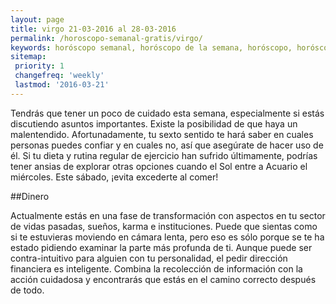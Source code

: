 ```yaml
---
layout: page
title: virgo 21-03-2016 al 28-03-2016 
permalink: /horoscopo-semanal-gratis/virgo/
keywords: horóscopo semanal, horóscopo de la semana, horóscopo, horóscopo gratis,horóscopos, horóscopo esperanza gracia, horoscopos virgo la semana, horóscopos gratis, Tarot, Astrologia, Zodíaco, virgo, horoscopo gratis
sitemap:
 priority: 1
 changefreq: 'weekly'
 lastmod: '2016-03-21'
---
```

Tendrás que tener un poco de cuidado esta semana, especialmente si estás discutiendo asuntos importantes. Existe la posibilidad de que haya un malentendido. Afortunadamente, tu sexto sentido te hará saber en cuales personas puedes confiar y en cuales no, así que asegúrate de hacer uso de él. Si tu dieta y rutina regular de ejercicio han sufrido últimamente, podrías tener ansias de explorar otras opciones cuando el Sol entre a Acuario el miércoles. Este sábado, ¡evita excederte al comer!

##Dinero

Actualmente estás en una fase de transformación con aspectos en tu sector de vidas pasadas, sueños, karma e instituciones. Puede que sientas como si te estuvieras moviendo en cámara lenta, pero eso es sólo porque se te ha estado pidiendo examinar la parte más profunda de ti. Aunque puede ser contra-intuitivo para alguien con tu personalidad, el pedir dirección financiera es inteligente. Combina la recolección de información con la acción cuidadosa y encontrarás que estás en el camino correcto después de todo.